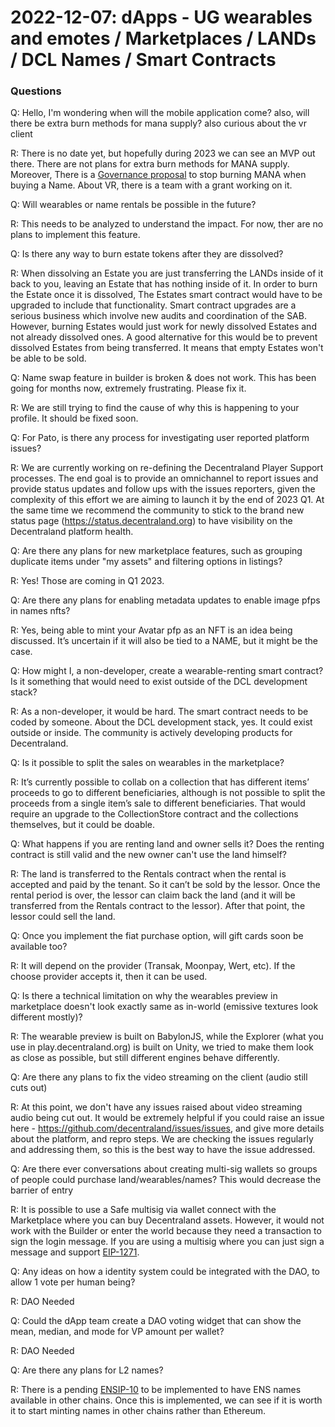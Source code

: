 # 2022-12-07: dApps - UG wearables and emotes / Marketplaces / LANDs / DCL Names / Smart Contracts

### Questions

Q: Hello, I'm wondering when will the mobile application come? also, will there be extra burn methods for mana supply? also curious about the vr client

R: There is no date yet, but hopefully during 2023 we can see an MVP out there. There are not plans for extra burn methods for MANA supply. Moreover, There is a [Governance proposal](https://governance.decentraland.org/proposal/?id=1a067940-6f1d-11ed-a69f-9d162c5cc598) to stop burning MANA when buying a Name. About VR, there is a team with a grant working on it.


Q: Will wearables or name rentals be possible in the future?

R: This needs to be analyzed to understand the impact. For now, ther are no plans to implement this feature.


Q: Is there any way to burn estate tokens after they are dissolved?

R: When dissolving an Estate you are just transferring the LANDs inside of it back to you, leaving an Estate that has nothing inside of it. In order to burn the Estate once it is dissolved, The Estates smart contract would have to be upgraded to include that functionality. Smart contract upgrades are a serious business which involve new audits and coordination of the SAB. However, burning Estates would just work for newly dissolved Estates and not already dissolved ones. A good alternative for this would be to prevent dissolved Estates from being transferred. It means that empty Estates won't be able to be sold.


Q: Name swap feature in builder is broken & does not work. This has been going for months now, extremely frustrating. Please fix it.

R: We are still trying to find the cause of why this is happening to your profile. It should be fixed soon.


Q: For Pato, is there any process for investigating user reported platform issues?

R: We are currently working on re-defining the Decentraland Player Support processes. The end goal is to provide an omnichannel to report issues and provide status updates and follow ups with the issues reporters, given the complexity of this effort we are aiming to launch it by the end of 2023 Q1. At the same time we recommend the community to stick to the brand new status page (https://status.decentraland.org) to have visibility on the Decentraland platform health.


Q: Are there any plans for new marketplace features, such as grouping duplicate items under "my assets" and filtering options in listings?

R: Yes! Those are coming in Q1 2023.


Q: Are there any plans for enabling metadata updates to enable image pfps in names nfts?

R: Yes, being able to mint your Avatar pfp as an NFT is an idea being discussed. It’s uncertain if it will also be tied to a NAME, but it might be the case.


Q: How might I, a non-developer, create a wearable-renting smart contract? Is it something that would need to exist outside of the DCL development stack?

R: As a non-developer, it would be hard. The smart contract needs to be coded by someone. About the DCL development stack, yes. It could exist outside or inside. The community is actively developing products for Decentraland.


Q: Is it possible to split the sales on wearables in the marketplace?

R: It’s currently possible to collab on a collection that has different items’ proceeds to go to different beneficiaries, although is not possible to split the proceeds from a single item’s sale to different beneficiaries. That would require an upgrade to the CollectionStore contract and the collections themselves, but it could be doable.


Q: What happens if you are renting land and owner sells it? Does the renting contract is still valid and the new owner can't use the land himself?

R: The land is transferred to the Rentals contract when the rental is accepted and paid by the tenant. So it can’t be sold by the lessor. Once the rental period is over, the lessor can claim back the land (and it will be transferred from the Rentals contract to the lessor). After that point, the lessor could sell the land.


Q: Once you implement the fiat purchase option, will gift cards soon be available too?

R: It will depend on the provider (Transak, Moonpay, Wert, etc). If the choose provider accepts it, then it can be used.


Q: Is there a technical limitation on why the wearables preview in marketplace doesn't look exactly same as in-world (emissive textures look different mostly)?

R: The wearable preview is built on BabylonJS, while the Explorer (what you use in play.decentraland.org) is built on Unity, we tried to make them look as close as possible, but still different engines behave differently.


Q: Are there any plans to fix the video streaming on the client (audio still cuts out)

R: At this point, we don't have any issues raised about video streaming audio being cut out. It would be extremely helpful if you could raise an issue here - https://github.com/decentraland/issues/issues, and give more details about the platform, and repro steps. We are checking the issues regularly and addressing them, so this is the best way to have the issue addressed.


Q: Are there ever conversations about creating multi-sig wallets so groups of people could purchase land/wearables/names? This would decrease the barrier of entry

R: It is possible to use a Safe multisig via wallet connect with the Marketplace where you can buy Decentraland assets. However, it would not work with the Builder or enter the world because they need a transaction to sign the login message. If you are using a multisig where you can just sign a message and support [EIP-1271](https://eips.ethereum.org/EIPS/eip-1271).

Q: Any ideas on how a identity system could be integrated with the DAO, to allow 1 vote per human being?

R: DAO Needed


Q: Could the dApp team create a DAO voting widget that can show the mean, median, and mode for VP amount per wallet?

R: DAO Needed

Q: Are there any plans for L2 names?

R: There is a pending [ENSIP-10](https://docs.ens.domains/ens-improvement-proposals/ensip-10-wildcard-resolution) to be implemented to have ENS names available in other chains. Once this is implemented, we can see if it is worth it to start minting names in other chains rather than Ethereum.
